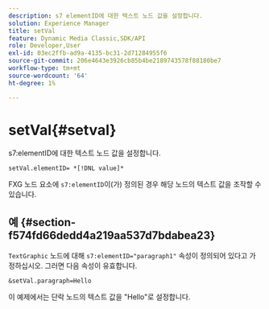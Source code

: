 ```yaml
---
description: s7 elementID에 대한 텍스트 노드 값을 설정합니다.
solution: Experience Manager
title: setVal
feature: Dynamic Media Classic,SDK/API
role: Developer,User
exl-id: 03ec2ffb-ad9a-4135-bc31-2d71284955f6
source-git-commit: 206e4643e3926cb85b4be2189743578f88180be7
workflow-type: tm+mt
source-wordcount: '64'
ht-degree: 1%

---
```


# setVal{#setval}

s7:elementID에 대한 텍스트 노드 값을 설정합니다.

`setVal.elementID= *[!DNL value]*`

FXG 노드 요소에 `s7:elementID`이(가) 정의된 경우 해당 노드의 텍스트 값을 조작할 수 있습니다.

## 예 {#section-f574fd66dedd4a219aa537d7bdabea23}

`TextGraphic` 노드에 대해 `s7:elementID="paragraph1"` 속성이 정의되어 있다고 가정하십시오. 그러면 다음 속성이 유효합니다.

`&setVal.paragraph=Hello`

이 예제에서는 단락 노드의 텍스트 값을 &quot;Hello&quot;로 설정합니다.
